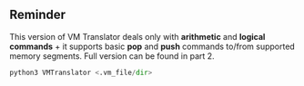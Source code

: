 ## Reminder

This version of VM Translator deals only with __arithmetic__ and __logical commands__ + it supports basic __pop__ and __push__ commands to/from supported memory segments. Full version can be found in part 2.

```python
python3 VMTranslator <.vm_file/dir>
```
